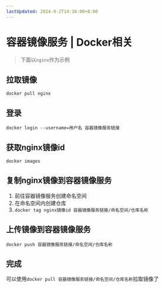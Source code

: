 ```yaml
---
lastUpdated: 2024-9-2T14:16:00+8:00
---
```


# 容器镜像服务 | Docker相关

> 下面以```nginx```作为示例

## 拉取镜像

```docker pull nginx```

## 登录

```docker login --username=用户名 容器镜像服务链接```

## 获取nginx镜像id

```docker images```

## 复制nginx镜像到容器镜像服务

1. 前往容器镜像服务创建命名空间
2. 在命名空间内创建仓库
3. ```docker tag nginx镜像id 容器镜像服务链接/命名空间/仓库名称```

## 上传镜像到容器镜像服务

```docker push 容器镜像服务链接/命名空间/仓库名称```

## 完成

可以使用```docker pull 容器镜像服务链接/命名空间/仓库名称```拉取镜像了